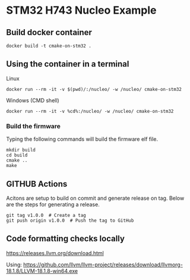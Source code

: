 # STM32 H743 Nucleo Example

## Build docker container

```
docker build -t cmake-on-stm32 .
```

## Using the container in a terminal

Linux 
```
docker run --rm -it -v $(pwd)/:/nucleo/ -w /nucleo/ cmake-on-stm32
```

Windows (CMD shell)
```
docker run --rm -it -v %cd%:/nucleo/ -w /nucleo/ cmake-on-stm32
```

### Build the firmware
Typing the following commands will build the firmware elf file.

```
mkdir build
cd build
cmake ..
make
```

## GITHUB Actions
Acitons are setup to build on commit and generate release on tag.  Below are the steps for generating a release.

```
git tag v1.0.0  # Create a tag
git push origin v1.0.0  # Push the tag to GitHub
```

## Code formatting checks locally

https://releases.llvm.org/download.html

Using: https://github.com/llvm/llvm-project/releases/download/llvmorg-18.1.8/LLVM-18.1.8-win64.exe
